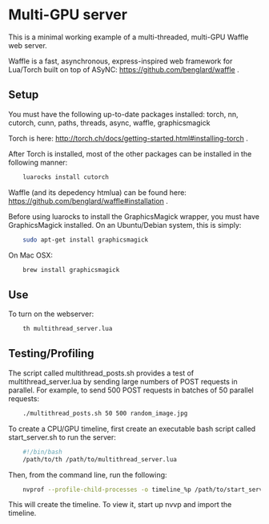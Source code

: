 # Multi-GPU server

This is a minimal working example of a multi-threaded, multi-GPU Waffle web server.

Waffle is a fast, asynchronous, express-inspired web framework for Lua/Torch built on top of ASyNC:
https://github.com/benglard/waffle .


## Setup

You must have the following up-to-date packages installed:
torch, nn, cutorch, cunn, paths, threads, async, waffle, graphicsmagick

Torch is here:
http://torch.ch/docs/getting-started.html#installing-torch .

After Torch is installed, most of the other packages can be installed in the following manner:
```bash
	luarocks install cutorch
```

Waffle (and its depedency htmlua) can be found here:
https://github.com/benglard/waffle#installation .

Before using luarocks to install the GraphicsMagick wrapper, you must have GraphicsMagick installed.
On an Ubuntu/Debian system, this is simply:
```bash
	sudo apt-get install graphicsmagick
```
On Mac OSX:
```bash
	brew install graphicsmagick
```


## Use

To turn on the webserver:
```bash
	th multithread_server.lua
```


## Testing/Profiling

The script called multithread_posts.sh provides a test of multithread_server.lua by sending large numbers of POST requests in parallel.
For example, to send 500 POST requests in batches of 50 parallel requests:
```bash
	./multithread_posts.sh 50 500 random_image.jpg
```

To create a CPU/GPU timeline, first create an executable bash script called start_server.sh to run the server:
```bash
	#!/bin/bash
	/path/to/th /path/to/multithread_server.lua
```
Then, from the command line, run the following:
```bash
	nvprof --profile-child-processes -o timeline_%p /path/to/start_server.sh
```
This will create the timeline.  To view it, start up nvvp and import the timeline.
